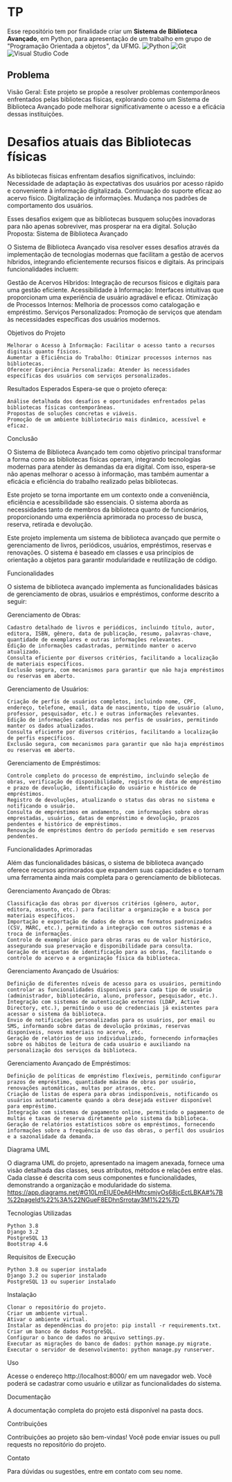 # TP
 Esse repositório tem por finalidade criar um **Sistema de Biblioteca Avançado**, em Python, para apresentação de um trabalho em grupo de "Programação Orientada a objetos", da UFMG.
![Python](https://img.shields.io/pypi/pyversions/:packageName)
![Git](https://img.shields.io/badge/git-%23F05033.svg?style=for-the-badge&logo=git&logoColor=white)
 ![Visual Studio Code](https://img.shields.io/badge/Visual%20Studio%20Code-0078d7.svg?style=for-the-badge&logo=visual-studio-code&logoColor=white)
## Problema
Visão Geral:
Este projeto se propõe a resolver problemas contemporâneos enfrentados pelas bibliotecas físicas, explorando como um Sistema de Biblioteca Avançado pode melhorar significativamente o acesso e a eficácia dessas instituições.

# Desafios atuais das Bibliotecas físicas
As bibliotecas físicas enfrentam desafios significativos, incluindo:
    Necessidade de adaptação às expectativas dos usuários por acesso rápido e conveniente à informação digitalizada.
    Continuação do suporte eficaz ao acervo físico.
    Digitalização de informações.
    Mudança nos padrões de comportamento dos usuários.
    
Esses desafios exigem que as bibliotecas busquem soluções inovadoras para não apenas sobreviver, mas prosperar na era digital.
Solução Proposta: Sistema de Biblioteca Avançado

O Sistema de Biblioteca Avançado visa resolver esses desafios através da implementação de tecnologias modernas que facilitam a gestão de acervos híbridos, integrando eficientemente recursos físicos e digitais. As principais funcionalidades incluem:

Gestão de Acervos Híbridos: Integração de recursos físicos e digitais para uma gestão eficiente.
    Acessibilidade à Informação: Interfaces intuitivas que proporcionam uma experiência de usuário agradável e eficaz.
    Otimização de Processos Internos: Melhoria de processos como catalogação e empréstimo.
    Serviços Personalizados: Promoção de serviços que atendam às necessidades específicas dos usuários modernos.

Objetivos do Projeto

    Melhorar o Acesso à Informação: Facilitar o acesso tanto a recursos digitais quanto físicos.
    Aumentar a Eficiência do Trabalho: Otimizar processos internos nas bibliotecas.
    Oferecer Experiência Personalizada: Atender às necessidades específicas dos usuários com serviços personalizados.

Resultados Esperados
Espera-se que o projeto ofereça:

    Análise detalhada dos desafios e oportunidades enfrentados pelas bibliotecas físicas contemporâneas.
    Propostas de soluções concretas e viáveis.
    Promoção de um ambiente bibliotecário mais dinâmico, acessível e eficaz.

Conclusão

O Sistema de Biblioteca Avançado tem como objetivo principal transformar a forma como as bibliotecas físicas operam, integrando tecnologias modernas para atender às demandas da era digital. Com isso, espera-se não apenas melhorar o acesso à informação, mas também aumentar a eficácia e eficiência do trabalho realizado pelas bibliotecas.
  
  Este projeto se torna importante em um contexto onde a conveniência, eficiência e acessibilidade são essenciais. O sistema aborda as necessidades tanto de membros da biblioteca quanto de funcionários, proporcionando uma experiência aprimorada no processo de busca, reserva, retirada e devolução. 

Este projeto implementa um sistema de biblioteca avançado que permite o gerenciamento de livros, periódicos, usuários, empréstimos, reservas e renovações. O sistema é baseado em classes e usa princípios de orientação a objetos para garantir modularidade e reutilização de código.

Funcionalidades 

O sistema de biblioteca avançado implementa as funcionalidades básicas de gerenciamento de obras, usuários e empréstimos, conforme descrito a seguir:

Gerenciamento de Obras:

    Cadastro detalhado de livros e periódicos, incluindo título, autor, editora, ISBN, gênero, data de publicação, resumo, palavras-chave, quantidade de exemplares e outras informações relevantes.
    Edição de informações cadastradas, permitindo manter o acervo atualizado.
    Consulta eficiente por diversos critérios, facilitando a localização de materiais específicos.
    Exclusão segura, com mecanismos para garantir que não haja empréstimos ou reservas em aberto.

Gerenciamento de Usuários:

    Criação de perfis de usuários completos, incluindo nome, CPF, endereço, telefone, email, data de nascimento, tipo de usuário (aluno, professor, pesquisador, etc.) e outras informações relevantes.
    Edição de informações cadastradas nos perfis de usuários, permitindo manter os dados atualizados.
    Consulta eficiente por diversos critérios, facilitando a localização de perfis específicos.
    Exclusão segura, com mecanismos para garantir que não haja empréstimos ou reservas em aberto.

Gerenciamento de Empréstimos:

    Controle completo do processo de empréstimo, incluindo seleção de obras, verificação de disponibilidade, registro de data de empréstimo e prazo de devolução, identificação do usuário e histórico de empréstimos.
    Registro de devoluções, atualizando o status das obras no sistema e notificando o usuário.
    Consulta de empréstimos em andamento, com informações sobre obras emprestadas, usuários, datas de empréstimo e devolução, prazos pendentes e histórico de empréstimos.
    Renovação de empréstimos dentro do período permitido e sem reservas pendentes.

Funcionalidades Aprimoradas

Além das funcionalidades básicas, o sistema de biblioteca avançado oferece recursos aprimorados que expandem suas capacidades e o tornam uma ferramenta ainda mais completa para o gerenciamento de bibliotecas.

Gerenciamento Avançado de Obras:

    Classificação das obras por diversos critérios (gênero, autor, editora, assunto, etc.) para facilitar a organização e a busca por materiais específicos.
    Importação e exportação de dados de obras em formatos padronizados (CSV, MARC, etc.), permitindo a integração com outros sistemas e a troca de informações.
    Controle de exemplar único para obras raras ou de valor histórico, assegurando sua preservação e disponibilidade para consulta.
    Geração de etiquetas de identificação para as obras, facilitando o controle do acervo e a organização física da biblioteca.

Gerenciamento Avançado de Usuários:

    Definição de diferentes níveis de acesso para os usuários, permitindo controlar as funcionalidades disponíveis para cada tipo de usuário (administrador, bibliotecário, aluno, professor, pesquisador, etc.).
    Integração com sistemas de autenticação externos (LDAP, Active Directory, etc.), permitindo o uso de credenciais já existentes para acessar o sistema da biblioteca.
    Envio de notificações personalizadas para os usuários, por email ou SMS, informando sobre datas de devolução próximas, reservas disponíveis, novos materiais no acervo, etc.
    Geração de relatórios de uso individualizado, fornecendo informações sobre os hábitos de leitura de cada usuário e auxiliando na personalização dos serviços da biblioteca.

Gerenciamento Avançado de Empréstimos:

    Definição de políticas de empréstimo flexíveis, permitindo configurar prazos de empréstimo, quantidade máxima de obras por usuário, renovações automáticas, multas por atrasos, etc.
    Criação de listas de espera para obras indisponíveis, notificando os usuários automaticamente quando a obra desejada estiver disponível para empréstimo.
    Integração com sistemas de pagamento online, permitindo o pagamento de multas e taxas de reserva diretamente pelo sistema da biblioteca.
    Geração de relatórios estatísticos sobre os empréstimos, fornecendo informações sobre a frequência de uso das obras, o perfil dos usuários e a sazonalidade da demanda.
    
Diagrama UML

O diagrama UML do projeto, apresentado na imagem anexada, fornece uma visão detalhada das classes, seus atributos, métodos e relações entre elas. Cada classe é descrita com seus componentes e funcionalidades, demonstrando a organização e modularidade do sistema.
https://app.diagrams.net/#G10LmEIUE0eA6HMtcsmjvOs68jcEctLBKA#%7B%22pageId%22%3A%22NGueF8EDhnSrrotay3M1%22%7D 

Tecnologias Utilizadas

    Python 3.8
    Django 3.2
    PostgreSQL 13
    Bootstrap 4.6

Requisitos de Execução

    Python 3.8 ou superior instalado
    Django 3.2 ou superior instalado
    PostgreSQL 13 ou superior instalado

Instalação

    Clonar o repositório do projeto.
    Criar um ambiente virtual.
    Ativar o ambiente virtual.
    Instalar as dependências do projeto: pip install -r requirements.txt.
    Criar um banco de dados PostgreSQL.
    Configurar o banco de dados no arquivo settings.py.
    Executar as migrações do banco de dados: python manage.py migrate.
    Executar o servidor de desenvolvimento: python manage.py runserver.

Uso

Acesse o endereço http://localhost:8000/ em um navegador web. Você poderá se cadastrar como usuário e utilizar as funcionalidades do sistema.

Documentação

A documentação completa do projeto está disponível na pasta docs.

Contribuições

Contribuições ao projeto são bem-vindas! Você pode enviar issues ou pull requests no repositório do projeto.

Contato

Para dúvidas ou sugestões, entre em contato com seu nome.
